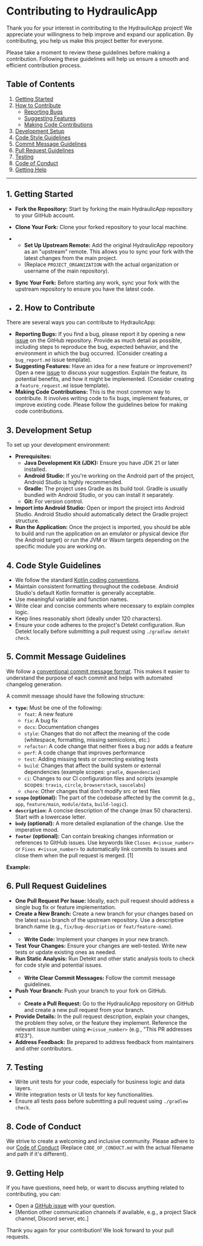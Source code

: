 # Contributing to HydraulicApp

Thank you for your interest in contributing to the HydraulicApp project! We appreciate your willingness to help improve and expand our application. By contributing, you help us make this project better for everyone.

Please take a moment to review these guidelines before making a contribution. Following these guidelines will help us ensure a smooth and efficient contribution process.

## Table of Contents

1.  [Getting Started](#getting-started)
2.  [How to Contribute](#how-to-contribute)
    *   [Reporting Bugs](#reporting-bugs)
    *   [Suggesting Features](#suggesting-features)
    *   [Making Code Contributions](#making-code-contributions)
3.  [Development Setup](#development-setup)
4.  [Code Style Guidelines](#code-style-guidelines)
5.  [Commit Message Guidelines](#commit-message-guidelines)
6.  [Pull Request Guidelines](#pull-request-guidelines)
7.  [Testing](#testing)
8.  [Code of Conduct](#code-of-conduct)
9.  [Getting Help](#getting-help)

---

## 1. Getting Started

*   **Fork the Repository:** Start by forking the main HydraulicApp repository to your GitHub account.
*   **Clone Your Fork:** Clone your forked repository to your local machine.
*   *   **Set Up Upstream Remote:** Add the original HydraulicApp repository as an "upstream" remote. This allows you to sync your fork with the latest changes from the main project.
    *   (Replace `PROJECT_ORGANIZATION` with the actual organization or username of the main repository).
*   **Sync Your Fork:** Before starting any work, sync your fork with the upstream repository to ensure you have the latest code.

*   ## 2. How to Contribute

There are several ways you can contribute to HydraulicApp:

*   **Reporting Bugs:** If you find a bug, please report it by opening a new [issue](https://github.com/PROJECT_ORGANIZATION/HydraulicApp/issues/new?assignees=&labels=&projects=&template=bug_report.md&title=) on the GitHub repository. Provide as much detail as possible, including steps to reproduce the bug, expected behavior, and the environment in which the bug occurred. (Consider creating a `bug_report.md` issue template).
*   **Suggesting Features:** Have an idea for a new feature or improvement? Open a new [issue](https://github.com/PROJECT_ORGANIZATION/HydraulicApp/issues/new?assignees=&labels=&projects=&template=feature_request.md&title=) to discuss your suggestion. Explain the feature, its potential benefits, and how it might be implemented. (Consider creating a `feature_request.md` issue template).
*   **Making Code Contributions:** This is the most common way to contribute. It involves writing code to fix bugs, implement features, or improve existing code. Please follow the guidelines below for making code contributions.

## 3. Development Setup

To set up your development environment:

*   **Prerequisites:**
    *   **Java Development Kit (JDK):** Ensure you have JDK 21 or later installed.
    *   **Android Studio:** If you're working on the Android part of the project, Android Studio is highly recommended.
    *   **Gradle:** The project uses Gradle as its build tool. Gradle is usually bundled with Android Studio, or you can install it separately.
    *   **Git:** For version control.
*   **Import into Android Studio:** Open or import the project into Android Studio. Android Studio should automatically detect the Gradle project structure.
*   **Run the Application:** Once the project is imported, you should be able to build and run the application on an emulator or physical device (for the Android target) or run the JVM or Wasm targets depending on the specific module you are working on.

## 4. Code Style Guidelines

*   We follow the standard [Kotlin coding conventions](https://kotlinlang.org/docs/coding-conventions.html).
*   Maintain consistent formatting throughout the codebase. Android Studio's default Kotlin formatter is generally acceptable.
*   Use meaningful variable and function names.
*   Write clear and concise comments where necessary to explain complex logic.
*   Keep lines reasonably short (ideally under 120 characters).
*   Ensure your code adheres to the project's Detekt configuration. Run Detekt locally before submitting a pull request using `./gradlew detekt check`.

## 5. Commit Message Guidelines

We follow a [conventional commit message format](https://www.conventionalcommits.org/en/v1.0.0/). This makes it easier to understand the purpose of each commit and helps with automated changelog generation.

A commit message should have the following structure:
*   **`type`:** Must be one of the following:
    *   `feat`: A new feature
    *   `fix`: A bug fix
    *   `docs`: Documentation changes
    *   `style`: Changes that do not affect the meaning of the code (whitespace, formatting, missing semicolons, etc.)
    *   `refactor`: A code change that neither fixes a bug nor adds a feature
    *   `perf`: A code change that improves performance
    *   `test`: Adding missing tests or correcting existing tests
    *   `build`: Changes that affect the build system or external dependencies (example scopes: `gradle`, `dependencies`)
    *   `ci`: Changes to our CI configuration files and scripts (example scopes: `travis`, `circle`, `browserstack`, `saucelabs`)
    *   `chore`: Other changes that don't modify src or test files
*   **`scope` (optional):** The part of the codebase affected by the commit (e.g., `app`, `feature/main`, `module/data`, `build-logic`).
*   **`description`:** A concise description of the change (max 50 characters). Start with a lowercase letter.
*   **`body` (optional):** A more detailed explanation of the change. Use the imperative mood.
*   **`footer` (optional):** Can contain breaking changes information or references to GitHub issues. Use keywords like `Closes #<issue_number>` or `Fixes #<issue_number>` to automatically link commits to issues and close them when the pull request is merged. [1]

**Example:**
## 6. Pull Request Guidelines

*   **One Pull Request Per Issue:** Ideally, each pull request should address a single bug fix or feature implementation.
*   **Create a New Branch:** Create a new branch for your changes based on the latest `main` branch of the upstream repository. Use a descriptive branch name (e.g., `fix/bug-description` or `feat/feature-name`).
*   *   **Write Code:** Implement your changes in your new branch.
*   **Test Your Changes:** Ensure your changes are well-tested. Write new tests or update existing ones as needed.
*   **Run Static Analysis:** Run Detekt and other static analysis tools to check for code style and potential issues.
*   *   **Write Clear Commit Messages:** Follow the commit message guidelines.
*   **Push Your Branch:** Push your branch to your fork on GitHub.
*   *   **Create a Pull Request:** Go to the HydraulicApp repository on GitHub and create a new pull request from your branch.
*   **Provide Details:** In the pull request description, explain your changes, the problem they solve, or the feature they implement. Reference the relevant issue number using `#<issue_number>` (e.g., "This PR addresses #123").
*   **Address Feedback:** Be prepared to address feedback from maintainers and other contributors.

## 7. Testing

*   Write unit tests for your code, especially for business logic and data layers.
*   Write integration tests or UI tests for key functionalities.
*   Ensure all tests pass before submitting a pull request using `./gradlew check`.

## 8. Code of Conduct

We strive to create a welcoming and inclusive community. Please adhere to our [Code of Conduct](CODE_OF_CONDUCT.md) (Replace `CODE_OF_CONDUCT.md` with the actual filename and path if it's different).

## 9. Getting Help

If you have questions, need help, or want to discuss anything related to contributing, you can:

*   Open a [GitHub issue](https://github.com/PROJECT_ORGANIZATION/HydraulicApp/issues/new) with your question.
*   [Mention other communication channels if available, e.g., a project Slack channel, Discord server, etc.]

Thank you again for your contribution! We look forward to your pull requests.
